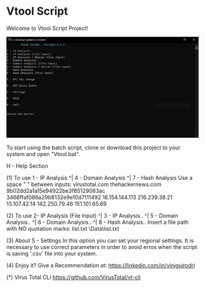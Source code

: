 # Vtool Script
Welcome to Vtool Script Project!

<img src="/Images/Vtool%20Script.PNG" width="1000">


To start using the batch script, clone or download this project to your system and open "Vtool.bat".


H - Help Section

(1) To use  1 - IP Analysis ^| 4 - Domain Analysis ^| 7 - Hash Analysis
         Use a space " " between inputs:
             virustotal.com thehackernews.com
             9b02dd2a1a15e94922be3f85129083ac 3466ffaf086a29b8132e9e10d7111492
             18.154.144.113 216.239.38.21 13.107.42.14 142.250.79.46 151.101.65.69


 (2) To use  2- IP Analysis (File Input) ^| 3 - IP Analysis.. ^| 5 - Domain Analysis.. ^| 6 - Domain Analysis.. ^| 8 - Hash Analysis..
         Insert a file path with NO quotation marks:
             list.txt
             \Data\list.txt 
 

 (3) About  S - Settings
         In this option you can set your regional settings. It is necessary to use correct parameters in order to avoid erros when the script is saving '.csv' file into your system.
 

 (4) Enjoy it?
         Give a Recommendation at: https://linkedin.com/in/viniguirodri


 (*) Virus Total CLI
         https://github.com/VirusTotal/vt-cli
